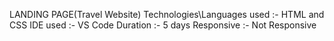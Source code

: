 LANDING PAGE(Travel Website)
Technologies\Languages used :- HTML and CSS
IDE used :- VS Code
Duration :- 5 days
Responsive :- Not Responsive